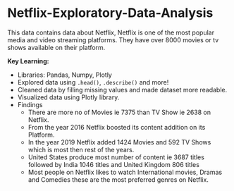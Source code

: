 # Netflix-Exploratory-Data-Analysis

 This data contains data about Netflix, Netflix is one of the most popular media and video streaming platforms. They have over 8000 movies or tv shows available on their platform.
 
 **Key Learning:**
- Libraries: Pandas, Numpy, Plotly
- Explored data using `.head()`, `.describe()` and more!
- Cleaned data by filling missing values and made dataset more readable.
- Visualized data using Plotly library.
- Findings
  - There are more no of Movies ie 7375 than TV Show ie 2638 on Netflix.
  - From the year 2016 Netflix boosted its content addition on its Platform.
  - In the year 2019 Netflix added 1424 Movies and 592 TV Shows which is most then rest of the years.
  - United States produce most number of content ie 3687 titles followed by India 1046 titles and United Kingdom 806 titles
  - Most people on Netflix likes to watch International movies, Dramas and Comedies these are the most preferred genres on Netflix.
